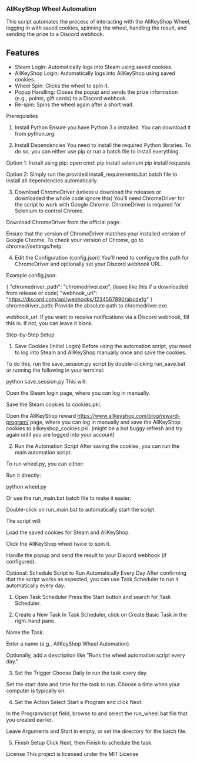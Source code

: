 ### AllKeyShop Wheel Automation
This script automates the process of interacting with the AllKeyShop Wheel, logging in with saved cookies, spinning the wheel, handling the result, and sending the prize to a Discord webhook.

## Features
- Steam Login: Automatically logs into Steam using saved cookies.
- AllKeyShop Login: Automatically logs into AllKeyShop using saved cookies.
- Wheel Spin: Clicks the wheel to spin it.
- Popup Handling: Closes the popup and sends the prize information (e.g., points, gift cards) to a Discord webhook.
- Re-spin: Spins the wheel again after a short wait.

Prerequisites
1. Install Python
Ensure you have Python 3.x installed. You can download it from python.org.

2. Install Dependencies
You need to install the required Python libraries. To do so, you can either use pip or run a batch file to install everything.

Option 1: Install using pip:
open cmd:
pip install selenium
pip install requests

Option 2: Simply run the provided install_requirements.bat batch file to install all dependencies automatically.

3. Download ChromeDriver (unless u download the releases or downloaded the whole code ignore this)
You'll need ChromeDriver for the script to work with Google Chrome. ChromeDriver is required for Selenium to control Chrome.

Download ChromeDriver from the official page.

Ensure that the version of ChromeDriver matches your installed version of Google Chrome. To check your version of Chrome, go to chrome://settings/help.

4. Edit the Configuration (config.json)
You'll need to configure the path for ChromeDriver and optionally set your Discord webhook URL.

Example config.json:

{
  "chromedriver_path": "chromedriver.exe", (leave like this if u downloaded from release or code)
  "webhook_url": "https://discord.com/api/webhooks/1234567890/abcdefg"
}
chromedriver_path: Provide the absolute path to chromedriver.exe. 

webhook_url: If you want to receive notifications via a Discord webhook, fill this in. If not, you can leave it blank.

Step-by-Step Setup
1. Save Cookies (Initial Login)
Before using the automation script, you need to log into Steam and AllKeyShop manually once and save the cookies.

To do this, run the save_session.py script by double-clicking run_save.bat or running the following in your terminal:

python save_session.py
This will:

Open the Steam login page, where you can log in manually.

Save the Steam cookies to cookies.pkl.

Open the AllKeyShop reward https://www.allkeyshop.com/blog/reward-program/ page, where you can log in manually and save the AllKeyShop cookies to allkeyshop_cookies.pkl. (might be a but buggy refresh and try again until you are logged into your account)

2. Run the Automation Script
After saving the cookies, you can run the main automation script.

To run wheel.py, you can either:

Run it directly:

python wheel.py

Or use the run_main.bat batch file to make it easier:

Double-click on run_main.bat to automatically start the script.

The script will:

Load the saved cookies for Steam and AllKeyShop.

Click the AllKeyShop wheel twice to spin it.

Handle the popup and send the result to your Discord webhook (if configured).

Optional: Schedule Script to Run Automatically Every Day
After confirming that the script works as expected, you can use Task Scheduler to run it automatically every day.

1. Open Task Scheduler
Press the Start button and search for Task Scheduler.

2. Create a New Task
In Task Scheduler, click on Create Basic Task in the right-hand pane.

Name the Task:

Enter a name (e.g., AllKeyShop Wheel Automation).

Optionally, add a description like "Runs the wheel automation script every day."

3. Set the Trigger
Choose Daily to run the task every day.

Set the start date and time for the task to run. Choose a time when your computer is typically on.

4. Set the Action
Select Start a Program and click Next.

In the Program/script field, browse to and select the run_wheel.bat file that you created earlier.

Leave Arguments and Start in empty, or set the directory for the batch file.

5. Finish Setup
Click Next, then Finish to schedule the task.

License
This project is licensed under the MIT License
